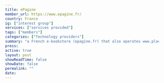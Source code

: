```yaml
---
title: ePagine
member_url: https://www.epagine.fr/
country: France
ig: ["interest group"] 
services: ["services provided"] 
tags: ["members"]
categories: ["Technology providers"]
summary: "a French e-bookstore (epagine.fr) that also operates www.placedeslibraires.fr, an e-bookstore shared by multiple independent booksellers."
press:
active: true
layout: post
showReadTime: false
showDate: false
permalink: ""
date: 
---
```

